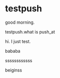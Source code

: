testpush
========

good morning.

testpush.what is push_at

hi. I just test.

bababa

ssssssssssss

beiginss
